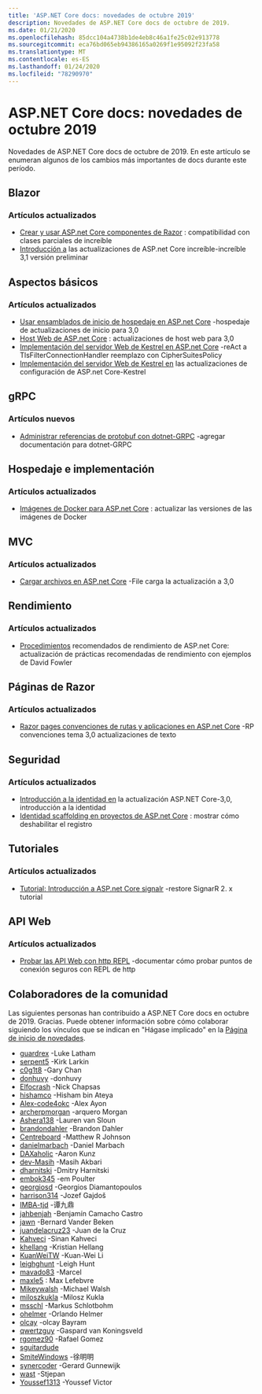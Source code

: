 ```yaml
---
title: 'ASP.NET Core docs: novedades de octubre 2019'
description: Novedades de ASP.NET Core docs de octubre de 2019.
ms.date: 01/21/2020
ms.openlocfilehash: 85dcc104a4738b1de4eb8c46a1fe25c02e913778
ms.sourcegitcommit: eca76bd065eb94386165a0269f1e95092f23fa58
ms.translationtype: MT
ms.contentlocale: es-ES
ms.lasthandoff: 01/24/2020
ms.locfileid: "78290970"
---
```

# <a name="aspnet-core-docs-whats-new-for-october-2019"></a>ASP.NET Core docs: novedades de octubre 2019

Novedades de ASP.NET Core docs de octubre de 2019. En este artículo se enumeran algunos de los cambios más importantes de docs durante este período.

## <a name="blazor"></a>Blazor

### <a name="updated-articles"></a>Artículos actualizados

- [Crear y usar ASP.net Core componentes de Razor](../blazor/components.md) : compatibilidad con clases parciales de increíble
- [Introducción a](../blazor/get-started.md) las actualizaciones de ASP.net Core increíble-increíble 3,1 versión preliminar

## <a name="fundamentals"></a>Aspectos básicos

### <a name="updated-articles"></a>Artículos actualizados

- [Usar ensamblados de inicio de hospedaje en ASP.net Core](../fundamentals/host/platform-specific-configuration.md) -hospedaje de actualizaciones de inicio para 3,0
- [Host Web de ASP.net Core](../fundamentals/host/web-host.md) : actualizaciones de host web para 3,0
- [Implementación del servidor Web de Kestrel en ASP.net Core](../fundamentals/servers/kestrel.md) -reAct a TlsFilterConnectionHandler reemplazo con CipherSuitesPolicy
- [Implementación del servidor Web de Kestrel en](../fundamentals/servers/kestrel.md) las actualizaciones de configuración de ASP.net Core-Kestrel

## <a name="grpc"></a>gRPC

### <a name="new-articles"></a>Artículos nuevos

- [Administrar referencias de protobuf con dotnet-GRPC](../grpc/dotnet-grpc.md) -agregar documentación para dotnet-GRPC

## <a name="hosting-and-deployment"></a>Hospedaje e implementación

### <a name="updated-articles"></a>Artículos actualizados

- [Imágenes de Docker para ASP.net Core](../host-and-deploy/docker/building-net-docker-images.md) : actualizar las versiones de las imágenes de Docker

## <a name="mvc"></a>MVC

### <a name="updated-articles"></a>Artículos actualizados

- [Cargar archivos en ASP.net Core](../mvc/models/file-uploads.md) -File carga la actualización a 3,0

## <a name="performance"></a>Rendimiento

### <a name="updated-articles"></a>Artículos actualizados

- [Procedimientos](../performance/performance-best-practices.md) recomendados de rendimiento de ASP.net Core: actualización de prácticas recomendadas de rendimiento con ejemplos de David Fowler

## <a name="razor-pages"></a>Páginas de Razor

### <a name="updated-articles"></a>Artículos actualizados

- [Razor pages convenciones de rutas y aplicaciones en ASP.net Core](../razor-pages/razor-pages-conventions.md) -RP convenciones tema 3,0 actualizaciones de texto

## <a name="security"></a>Seguridad

### <a name="updated-articles"></a>Artículos actualizados

- [Introducción a la identidad en](../security/authentication/identity.md) la actualización ASP.NET Core-3,0, introducción a la identidad
- [Identidad scaffolding en proyectos de ASP.net Core](../security/authentication/scaffold-identity.md) : mostrar cómo deshabilitar el registro

## <a name="tutorials"></a>Tutoriales

### <a name="updated-articles"></a>Artículos actualizados

- [Tutorial: Introducción a ASP.net Core signalr](../tutorials/signalr.md) -restore SignarR 2. x tutorial

## <a name="web-api"></a>API Web

### <a name="updated-articles"></a>Artículos actualizados

- [Probar las API Web con http REPL](../web-api/http-repl.md) -documentar cómo probar puntos de conexión seguros con REPL de http

## <a name="community-contributors"></a>Colaboradores de la comunidad

Las siguientes personas han contribuido a ASP.NET Core docs en octubre de 2019. Gracias. Puede obtener información sobre cómo colaborar siguiendo los vínculos que se indican en "Hágase implicado" en la [Página de inicio de novedades](index.yml).

- [guardrex](https://github.com/guardrex) -Luke Latham
- [serpent5](https://github.com/serpent5) -Kirk Larkin
- [c0g1t8](https://github.com/c0g1t8) -Gary Chan
- [donhuvy](https://github.com/donhuvy) -donhuvy
- [Elfocrash](https://github.com/Elfocrash) -Nick Chapsas
- [hishamco](https://github.com/hishamco) -Hisham bin Ateya
- [Alex-code4okc](https://github.com/alex-code4okc) -Alex Ayon
- [archerpmorgan](https://github.com/archerpmorgan) -arquero Morgan
- [Ashera138](https://github.com/Ashera138) -Lauren van Sloun
- [brandondahler](https://github.com/brandondahler) -Brandon Dahler
- [Centreboard](https://github.com/centreboard) -Matthew R Johnson
- [danielmarbach](https://github.com/danielmarbach) -Daniel Marbach
- [DAXaholic](https://github.com/DAXaholic) -Aaron Kunz
- [dev-Masih](https://github.com/dev-masih) -Masih Akbari
- [dharnitski](https://github.com/dharnitski) -Dmitry Harnitski
- [embok345](https://github.com/embok345) -em Poulter
- [georgiosd](https://github.com/georgiosd) -Georgios Diamantopoulos
- [harrison314](https://github.com/harrison314) -Jozef Gajdoš
- [IMBA-tjd](https://github.com/imba-tjd) -谭九鼎
- [jahbenjah](https://github.com/jahbenjah) -Benjamín Camacho Castro
- [jawn](https://github.com/jawn) -Bernard Vander Beken
- [juandelacruz23](https://github.com/juandelacruz23) -Juan de la Cruz
- [Kahveci](https://github.com/kahveci) -Sinan Kahveci
- [khellang](https://github.com/khellang) -Kristian Hellang
- [KuanWeiTW](https://github.com/KuanWeiTW) -Kuan-Wei Li
- [leighghunt](https://github.com/leighghunt) -Leigh Hunt
- [mavado83](https://github.com/mavado83) -Marcel
- [maxle5](https://github.com/maxle5) : Max Lefebvre
- [Mikeywalsh](https://github.com/Mikeywalsh) -Michael Walsh
- [miloszkukla](https://github.com/miloszkukla) -Milosz Kukla
- [msschl](https://github.com/msschl) -Markus Schlotbohm
- [ohelmer](https://github.com/ohelmer) -Orlando Helmer
- [olcay](https://github.com/olcay) -olcay Bayram
- [qwertzguy](https://github.com/qwertzguy) -Gaspard van Koningsveld
- [rgomez90](https://github.com/rgomez90) -Rafael Gomez
- [sguitardude](https://github.com/sguitardude) 
- [SmiteWindows](https://github.com/SmiteWindows) -徐明明
- [synercoder](https://github.com/synercoder) -Gerard Gunnewijk
- [wast](https://github.com/wast) -Stjepan
- [Youssef1313](https://github.com/Youssef1313) -Youssef Victor
